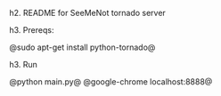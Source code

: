 h2. README for SeeMeNot tornado server

h3. Prereqs:

@sudo apt-get install python-tornado@

h3. Run

@python main.py@
@google-chrome localhost:8888@
